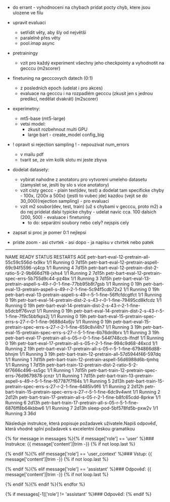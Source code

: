 - do errant - vyhodnoceni na chybach pridat pocty chyb, ktere jsou ulozene ve filu

- upravit evaluaci
  - setřidit věty, aby šly od největší
  - paralelně přes věty
  - pool.imap async

- pretrainingy
  - vzit pro každý experiment všechny jeho checkpointy a vyhodnotit na gecccu (m2scorer)

- finetuning na gecccovych datech (0:1)
  - z posledních epoch (udelat i pro akces)
  - evaluace na gecccu i na rozpadlém gecccu (zkusit jen s jednou predikcí, nedělat dvakrát) (m2scorer)

- experimetny:
  - mt5-base (mt5-large)
  - vetsi model:
    - zkusit rozbehnout multi GPU
    - large bart - create_model config_big

- ! opravit si rejection sampling ! - nepouzivat num_errors
  - v mailu pdf
  - tvarit se, ze vim kolik slotu mi jeste zbyva

- dodelat datasety:
  - vybirat nahodne z anotatoru pro vytvoreni umeleho datasetu (zamyslet se, jeslti by slo s vice anotatory)
  - vzit cisty geccc - plain text(dev, test) a dodelat tam specificke chyby - 100x, (200x a 500x) (jestli to vubec jde) kazdou (vejit se do 30_000)(rejection sampling) - pro evaluaci
  - vzit m2 soubor(dev, test, train) (už s chybami v gecccu, proto m2) a do nej pridelat dalsi typicke chyby - udelat navic cca. 100 dalsich (200, 500) - evaluace i finetuning 
    - to do: separátní soubory nebo cely? nejspis cely

- zapsat si proc je pomer 0:1 nejlepsi

- priste zoom - asi ctvrtek - asi dopo - ja napisu v ctvrtek nebo patek

---
NAME                                                              READY   STATUS    RESTARTS   AGE
petr-bart-eval-12-pretrain-all-55c59c556d-tx9kv                   1/1     Running   0          7d15h
petr-bart-eval-12-pretrain-aspell-69c94f5596-vj4cp                1/1     Running   4          7d15h
petr-bart-eval-12-pretrain-dist-2-ratio-5-2-9b666d7f8-jxhs4       1/1     Running   2          7d15h
petr-bart-eval-12-pretrain-spec-errs-5b755d9c44-pz4bx             1/1     Running   3          7d15h
petr-bart-eval-13-pretrain-aspell-s-49-r-0-1-fine-77bb95b8t7gsb   1/1     Running   0          19h
petr-bart-eval-13-pretrain-aspell-s-49-r-2-1-fine-5c94f5cdb72x2   1/1     Running   0          19h
petr-bart-eval-13-pretrain-aspell-s-49-r-5-1-fine-56ffcfdcgtfct   1/1     Running   0          19h
petr-bart-eval-14-pretrain-dist-2-s-43-r-0-1-fine-79495cd8kfcdz   1/1     Running   0          19h
petr-bart-eval-14-pretrain-dist-2-s-43-r-2-1-fine-b5dcbff76vvzl   1/1     Running   0          19h
petr-bart-eval-14-pretrain-dist-2-s-43-r-5-1-fine-7f9c5bbfkps2j   1/1     Running   0          19h
petr-bart-eval-15-pretrain-spec-errs-s-27-r-0-1-fine-9688d4x6jv   1/1     Running   0          19h
petr-bart-eval-15-pretrain-spec-errs-s-27-r-2-1-fine-659c8vl4h7   1/1     Running   3          19h
petr-bart-eval-15-pretrain-spec-errs-s-27-r-5-1-fine-6b76dn9brx   1/1     Running   3          19h
petr-bart-eval-17-pretrain-all-s-05-r-0-1-fine-544f748ccb-lfndf   1/1     Running   0          19h
petr-bart-eval-17-pretrain-all-s-05-r-2-1-fine-994c9d68-46xcd     1/1     Running   2          19h
petr-bart-eval-17-pretrain-all-s-05-r-5-1-fine-6794866d88-bhnjm   1/1     Running   3          19h
petr-bart-train-12-pretrain-all-57d5944f46-597dq                  1/1     Running   1          7d15h
petr-bart-train-12-pretrain-aspell-56d6988d6b-tjmhq               1/1     Running   1          7d15h
petr-bart-train-12-pretrain-dist-2-ratio-5-2-6f7666c496-ss5gc     1/1     Running   1          7d15h
petr-bart-train-12-pretrain-spec-errs-76d9679878-jcnzr            1/1     Running   1          7d15h
petr-bart-train-13-pretrain-aspell-s-49-r-5-1-fine-f67787f7f84s   1/1     Running   5          2d13h
petr-bart-train-15-pretrain-spec-errs-s-27-r-2-1-fine-6485lv9f6   1/1     Running   2          2d12h
petr-bart-train-15-pretrain-spec-errs-s-27-r-5-1-fine-6dc9v4wnt   1/1     Running   2          2d12h
petr-bart-train-17-pretrain-all-s-05-r-2-1-fine-b8fc65cdd-8prkw   1/1     Running   6          2d13h
petr-bart-train-17-pretrain-all-s-05-r-5-1-fine-6876ff8b64kbbw6   1/1     Running   7          2d13h
sleep-pod-5bf578fd5b-pxw2v                                        1/1     Running   3          36d


Následuje instrukce, která popisuje požadavek uživatele.Napiš odpověď, která vhodně splní požadavek s excelentní českou gramatikou

{% for message in messages %}{% if message['role'] == 'user' %}### Instrukce:
{{ message['content']|trim -}}
{% if not loop.last %}

{% endif %}{% elif message['role'] == 'user_context' %}### Vstup:
{{ message['content']|trim -}}
{% if not loop.last %}

{% endif %}{% elif message['role'] == 'assistant' %}### Odpověď:
{{ message['content']|trim -}}
{% if not loop.last %}

{% endif %}{% endif %}{% endfor %}

{% if messages[-1]['role'] != 'assistant' %}### Odpověď:
{% endif %}
